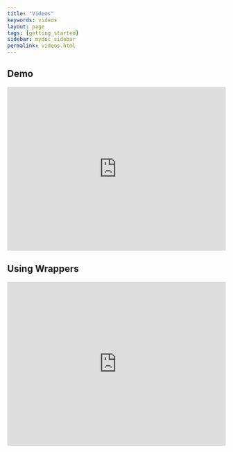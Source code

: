 ```yaml
---
title: "Videos"
keywords: videos
layout: page
tags: [getting_started]
sidebar: mydoc_sidebar
permalink: videos.html
---
```


## Demo

<div style="padding:75% 0 0 0;position:relative;"><iframe src="https://player.vimeo.com/video/587361303?badge=0&amp;autopause=0&amp;player_id=0&amp;app_id=58479&amp;h=a37bb27cfd" frameborder="0" allow="autoplay; fullscreen; picture-in-picture" allowfullscreen style="position:absolute;top:0;left:0;width:100%;height:100%;" title="FPChecker demo"></iframe></div><script src="https://player.vimeo.com/api/player.js"></script>

## Using Wrappers

<div style="padding:75% 0 0 0;position:relative;"><iframe src="https://player.vimeo.com/video/587376678?badge=0&amp;autopause=0&amp;player_id=0&amp;app_id=58479&amp;h=ba03eb2db5" frameborder="0" allow="autoplay; fullscreen; picture-in-picture" allowfullscreen style="position:absolute;top:0;left:0;width:100%;height:100%;" title="FPChecker wrappers"></iframe></div><script src="https://player.vimeo.com/api/player.js"></script>
